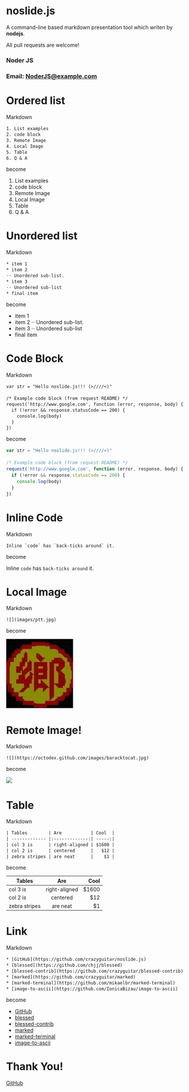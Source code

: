 # noslide.js

A command-line based markdown presentation tool which writen by **nodejs**.

All pull requests are welcome!


### Noder JS

### Email: NoderJS@example.com


# Ordered list

Markdown

```
1. List examples
2. code block
3. Remote Image
4. Local Image
5. Table
6. Q & A
```

become

1. List examples
2. code block
3. Remote Image
4. Local Image
5. Table
6. Q & A

# Unordered list

Markdown

```
* item 1
* item 2
⋅⋅ Unordered sub-list. 
* item 3
⋅⋅ Unordered sub-list
* final item
```

become

* item 1
* item 2
⋅⋅ Unordered sub-list. 
* item 3
⋅⋅ Unordered sub-list
* final item


# Code Block

Markdown

```
var str = "Hello noslide.js!!! (>////<)"

/* Example code block (from request README) */
request('http://www.google.com', function (error, response, body) {
  if (!error && response.statusCode == 200) {
    console.log(body)
  }
})
```

become

```js
var str = "Hello noslide.js!!! (>////<)"

/* Example code block (from request README) */
request('http://www.google.com', function (error, response, body) {
  if (!error && response.statusCode == 200) {
    console.log(body)
  }
})
```

# Inline Code

Markdown

```
Inline `code` has `back-ticks around` it.
```

become

Inline `code` has `back-ticks around` it.

# Local Image

Markdown

```
![](images/ptt.jpg)
```

become

![](images/ptt.jpg)

# Remote Image!

Markdown

```
![](https://octodex.github.com/images/baracktocat.jpg)
```

become

![](https://octodex.github.com/images/baracktocat.jpg)


# Table

Markdown

```
| Tables        | Are           | Cool  |
| ------------- |:-------------:| -----:|
| col 3 is      | right-aligned | $1600 |
| col 2 is      | centered      |   $12 |
| zebra stripes | are neat      |    $1 |
```

become

| Tables        | Are           | Cool  |
| ------------- |:-------------:| -----:|
| col 3 is      | right-aligned | $1600 |
| col 2 is      | centered      |   $12 |
| zebra stripes | are neat      |    $1 |


# Link

Markdown

```
* [GitHub](https://github.com/crazyguitar/noslide.js)
* [blessed](https://github.com/chjj/blessed)
* [blessed-contrib](https://github.com/crazyguitar/blessed-contrib)
* [marked](https://github.com/crazyguitar/marked)
* [marked-terminal](https://github.com/mikaelbr/marked-terminal)
* [image-to-ascii](https://github.com/IonicaBizau/image-to-ascii)
```

become

* [GitHub](https://github.com/crazyguitar/noslide.js)
* [blessed](https://github.com/chjj/blessed)
* [blessed-contrib](https://github.com/crazyguitar/blessed-contrib)
* [marked](https://github.com/crazyguitar/marked)
* [marked-terminal](https://github.com/mikaelbr/marked-terminal)
* [image-to-ascii](https://github.com/IonicaBizau/image-to-ascii)

# Thank You!

[GitHub](https://github.com/crazyguitar/noslide.js)

